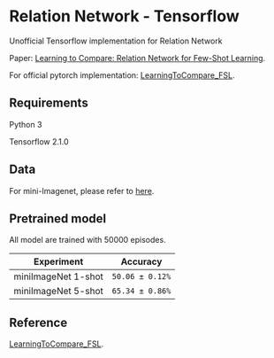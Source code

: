 # Relation Network - Tensorflow
Unofficial Tensorflow implementation for Relation Network 

Paper: [Learning to Compare: Relation Network for Few-Shot Learning](https://arxiv.org/abs/1711.06025). 

For official pytorch implementation: [LearningToCompare_FSL](https://github.com/floodsung/LearningToCompare_FSL.git).

## Requirements

Python 3

Tensorflow 2.1.0

## Data

For mini-Imagenet, please refer to [here](https://github.com/floodsung/LearningToCompare_FSL.git).

## Pretrained model

All model are trained with 50000 episodes.

| Experiment             | Accuracy            |
| -----------------------| ------------------- | 
| miniImageNet 1-shot    |   `50.06 ± 0.12%`   | 
| miniImageNet 5-shot    |   `65.34 ± 0.86%`   |  

## Reference

[LearningToCompare_FSL](https://github.com/floodsung/LearningToCompare_FSL.git).
